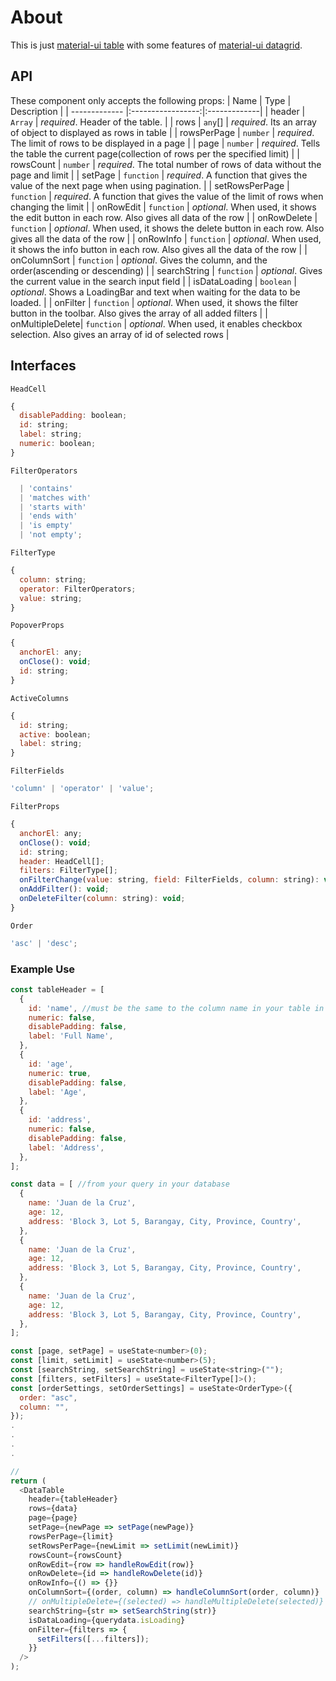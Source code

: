 # About

This is just [material-ui table](https://mui.com/material-ui/react-table/#data-table) with some features of [material-ui datagrid](https://mui.com/x/react-data-grid/).

## API

<DataTable/>

These component only accepts the following props:
| Name | Type | Description |
| ------------- |:-----------------:|:-------------|
| header | `Array`<HeadCell> | _required_. Header of the table. |
| rows | `any`[] | _required_. Its an array of object to displayed as rows in table |
| rowsPerPage | `number` | _required_. The limit of rows to be displayed in a page |
| page | `number` | _required_. Tells the table the current page(collection of rows per the specified limit) |
| rowsCount | `number` | _required_. The total number of rows of data without the page and limit |
| setPage | `function` | _required_. A function that gives the value of the next page when using pagination. |
| setRowsPerPage | `function` | _required_. A function that gives the value of the limit of rows when changing the limit |
| onRowEdit | `function` | _optional_. When used, it shows the edit button in each row. Also gives all data of the row |
| onRowDelete | `function` | _optional_. When used, it shows the delete button in each row. Also gives all the data of the row |
| onRowInfo | `function` | _optional_. When used, it shows the info button in each row. Also gives all the data of the row |
| onColumnSort | `function` | _optional_. Gives the column, and the order(ascending or descending) |
| searchString | `function` | _optional_. Gives the current value in the search input field |
| isDataLoading | `boolean` | _optional_. Shows a LoadingBar and text when waiting for the data to be loaded. |
| onFilter | `function` | _optional_. When used, it shows the filter button in the toolbar. Also gives the array of all added filters |
| onMultipleDelete| `function` | _optional_. When used, it enables checkbox selection. Also gives an array of id of selected rows |

## Interfaces

`HeadCell`

```javascript
{
  disablePadding: boolean;
  id: string;
  label: string;
  numeric: boolean;
}
```

`FilterOperators`

```javascript
  | 'contains'
  | 'matches with'
  | 'starts with'
  | 'ends with'
  | 'is empty'
  | 'not empty';
```

`FilterType`

```javascript
{
  column: string;
  operator: FilterOperators;
  value: string;
}
```

`PopoverProps`

```javascript
{
  anchorEl: any;
  onClose(): void;
  id: string;
}
```

`ActiveColumns`

```javascript
{
  id: string;
  active: boolean;
  label: string;
}
```

`FilterFields`

```javascript
'column' | 'operator' | 'value';
```

`FilterProps`

```javascript
{
  anchorEl: any;
  onClose(): void;
  id: string;
  header: HeadCell[];
  filters: FilterType[];
  onFilterChange(value: string, field: FilterFields, column: string): void;
  onAddFilter(): void;
  onDeleteFilter(column: string): void;
}
```

`Order`

```javascript
'asc' | 'desc';
```

### Example Use

```javascript
const tableHeader = [
  {
    id: 'name', //must be the same to the column name in your table in database
    numeric: false,
    disablePadding: false,
    label: 'Full Name',
  },
  {
    id: 'age',
    numeric: true,
    disablePadding: false,
    label: 'Age',
  },
  {
    id: 'address',
    numeric: false,
    disablePadding: false,
    label: 'Address',
  },
];

const data = [ //from your query in your database
  {
    name: 'Juan de la Cruz',
    age: 12,
    address: 'Block 3, Lot 5, Barangay, City, Province, Country',
  },
  {
    name: 'Juan de la Cruz',
    age: 12,
    address: 'Block 3, Lot 5, Barangay, City, Province, Country',
  },
  {
    name: 'Juan de la Cruz',
    age: 12,
    address: 'Block 3, Lot 5, Barangay, City, Province, Country',
  },
];

const [page, setPage] = useState<number>(0);
const [limit, setLimit] = useState<number>(5);
const [searchString, setSearchString] = useState<string>("");
const [filters, setFilters] = useState<FilterType[]>();
const [orderSettings, setOrderSettings] = useState<OrderType>({
  order: "asc",
  column: "",
});
.
.
.
.

//
return (
  <DataTable
    header={tableHeader}
    rows={data}
    page={page}
    setPage={newPage => setPage(newPage)}
    rowsPerPage={limit}
    setRowsPerPage={newLimit => setLimit(newLimit)}
    rowsCount={rowsCount}
    onRowEdit={row => handleRowEdit(row)}
    onRowDelete={id => handleRowDelete(id)}
    onRowInfo={() => {}}
    onColumnSort={(order, column) => handleColumnSort(order, column)}
    // onMultipleDelete={(selected) => handleMultipleDelete(selected)}
    searchString={str => setSearchString(str)}
    isDataLoading={querydata.isLoading}
    onFilter={filters => {
      setFilters([...filters]);
    }}
  />
);
```
